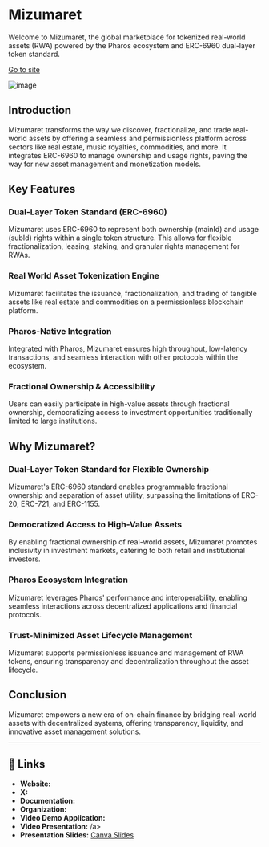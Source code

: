 # Mizumaret

Welcome to Mizumaret, the global marketplace for tokenized real-world assets (RWA) powered by the Pharos ecosystem and ERC-6960 dual-layer token standard.

[Go to site](https://mizu-maret.vercel.app/)

![image]()

## Introduction

Mizumaret transforms the way we discover, fractionalize, and trade real-world assets by offering a seamless and permissionless platform across sectors like real estate, music royalties, commodities, and more. It integrates ERC-6960 to manage ownership and usage rights, paving the way for new asset management and monetization models.

## Key Features

### Dual-Layer Token Standard (ERC-6960)

Mizumaret uses ERC-6960 to represent both ownership (mainId) and usage (subId) rights within a single token structure. This allows for flexible fractionalization, leasing, staking, and granular rights management for RWAs.

### Real World Asset Tokenization Engine

Mizumaret facilitates the issuance, fractionalization, and trading of tangible assets like real estate and commodities on a permissionless blockchain platform.

### Pharos-Native Integration

Integrated with Pharos, Mizumaret ensures high throughput, low-latency transactions, and seamless interaction with other protocols within the ecosystem.

### Fractional Ownership & Accessibility

Users can easily participate in high-value assets through fractional ownership, democratizing access to investment opportunities traditionally limited to large institutions.

## Why Mizumaret?

### Dual-Layer Token Standard for Flexible Ownership

Mizumaret's ERC-6960 standard enables programmable fractional ownership and separation of asset utility, surpassing the limitations of ERC-20, ERC-721, and ERC-1155.

### Democratized Access to High-Value Assets

By enabling fractional ownership of real-world assets, Mizumaret promotes inclusivity in investment markets, catering to both retail and institutional investors.

### Pharos Ecosystem Integration

Mizumaret leverages Pharos' performance and interoperability, enabling seamless interactions across decentralized applications and financial protocols.

### Trust-Minimized Asset Lifecycle Management

Mizumaret supports permissionless issuance and management of RWA tokens, ensuring transparency and decentralization throughout the asset lifecycle.

## Conclusion

Mizumaret empowers a new era of on-chain finance by bridging real-world assets with decentralized systems, offering transparency, liquidity, and innovative asset management solutions.

---

## 🔗 Links

- **Website:** <a href="" target="_blank"></a>
- **X:** <a href="" target="_blank"></a>
- **Documentation:** <a href="" target="_blank"></a>
- **Organization:** <a href="" target="_blank"></a>
- **Video Demo Application:** <a ></a>
- **Video Presentation:** <a >/a>
- **Presentation Slides:** <a href="" target="_blank">Canva Slides</a>

